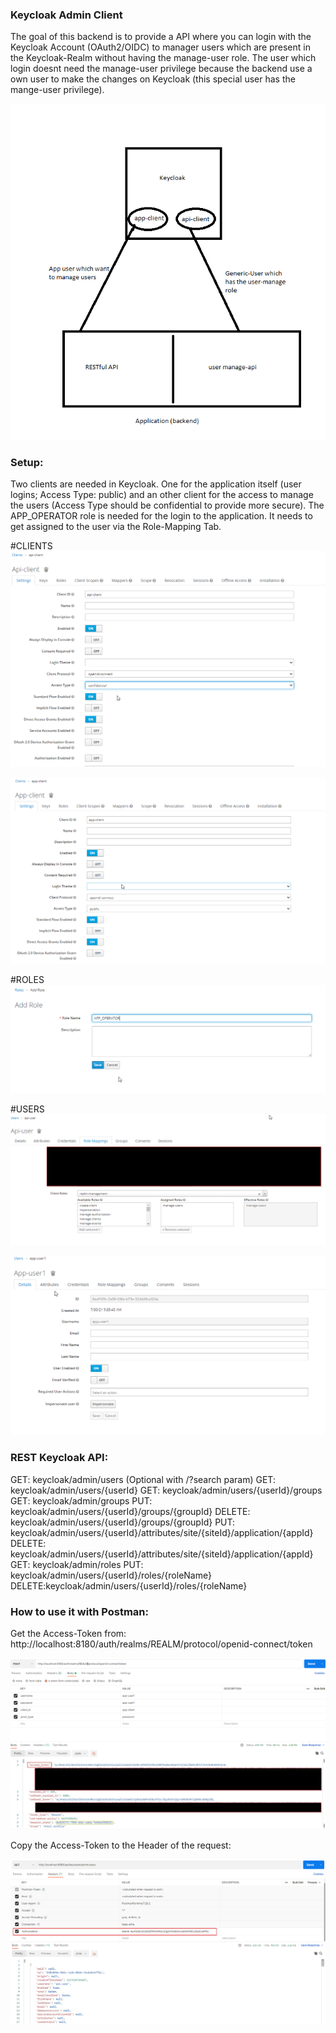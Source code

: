 ### Keycloak Admin Client
The goal of this backend is to provide a API where you can login with the Keycloak Account (OAuth2/OIDC) to manager users which are present in the Keycloak-Realm without having the manage-user role.
The user which login doesnt need the manage-user privilege because the backend use a own user to make the changes on Keycloak (this special user has the mange-user privilege).

![Alt text](pictures/keycloak-admin-client-concept.png?raw=true)

### Setup:
Two clients are needed in Keycloak.
One for the application itself (user logins; Access Type: public) and an other client for the access to manage the users (Access Type should be confidential to provide more secure).
The APP_OPERATOR role is needed for the login to the application. It needs to get assigned to the user via the Role-Mapping Tab.

#CLIENTS
![Alt text](pictures/api-client.png?raw=true)

![Alt text](pictures/app-client.png?raw=true)

#ROLES
![Alt text](pictures/app-operator-role.png?raw=true)

#USERS
![Alt text](pictures/api-user.png?raw=true)

![Alt text](pictures/app-user.png?raw=true)

### REST Keycloak API:

GET: keycloak/admin/users (Optional with /?search param)
GET: keycloak/admin/users/{userId}
GET: keycloak/admin/users/{userId}/groups
GET: keycloak/admin/groups
PUT: keycloak/admin/users/{userId}/groups/{groupId}
DELETE: keycloak/admin/users/{userId}/groups/{groupId}
PUT: keycloak/admin/users/{userId}/attributes/site/{siteId}/application/{appId}
DELETE: keycloak/admin/users/{userId}/attributes/site/{siteId}/application/{appId}
GET: keycloak/admin/roles
PUT: keycloak/admin/users/{userId}/roles/{roleName}
DELETE:keycloak/admin/users/{userId}/roles/{roleName}

### How to use it with Postman:
Get the Access-Token from: http://localhost:8180/auth/realms/REALM/protocol/openid-connect/token

![Alt text](pictures/access-token-from-postman.png?raw=true)

Copy the Access-Token to the Header of the request:

![Alt text](pictures/get-users.png?raw=true)
